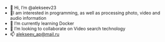 - 👋 Hi, I’m @alekseev23
- 👀I am interested in programming, as well as processing photo, video and audio information
- 🌱 I’m currently learning Docker
- 💞️ I’m looking to collaborate on Video search technology
- 📫 alekseev_ap@mail.ru

<!---
alekseev23/alekseev23 is a ✨ special ✨ repository because its `README.md` (this file) appears on your GitHub profile.
You can click the Preview link to take a look at your changes.
--->
